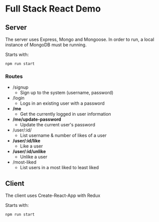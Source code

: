 # Full Stack React Demo

## Server

The server uses Express, Mongo and Mongoose. In order to run, a local instance of MongoDB must be running.

Starts with:

```
npm run start
```

### Routes

- /signup
  - Sign up to the system (username, password)
- /login
  - Logs in an existing user with a password
- **/me**
  - Get the currently logged in user information
- **/me/update-password**
  - Update the current user's password
- /user/:id/
  - List username & number of likes of a user
- **/user/:id/like**
  - Like a user
- **/user/:id/unlike**
  - Unlike a user
- /most-liked
  - List users in a most liked to least liked

## Client

The client uses Create-React-App with Redux

Starts with:

```
npm run start
```
